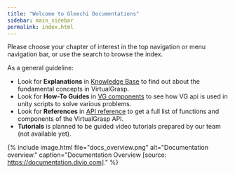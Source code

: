```yaml
---
title: "Welcome to Gleechi Documentations"
sidebar: main_sidebar
permalink: index.html
---
```


Please choose your chapter of interest in the top navigation or menu navigation bar, or use the search to browse the index.

As a general guideline:

* Look for **Explanations** in [Knowledge Base](controllers.html) to find out about the fundamental concepts in VirtualGrasp.
* Look for **How-To Guides** in [VG components](unity_component_myvirtualgrasp.html) to see how VG api is used in unity scripts to solve various problems.
* Look for **References** in [API reference](VirtualGrasp_UnityAPI.html) to get a full list of functions and components of the VirtualGrasp API.
* **Tutorials** is planned to be guided video tutorials prepared by our team (not available yet).

{% include image.html file="docs_overview.png" alt="Documentation overview." caption="Documentation Overview [source: https://documentation.divio.com]." %}